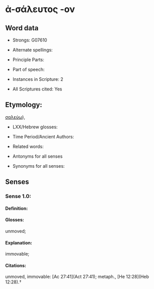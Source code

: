 # ἀ-σάλευτος -ον

<!-- Status: S2=NeedsEdits -->
<!-- Lexica used for edits:   -->

## Word data

* Strongs: G07610

* Alternate spellings:



* Principle Parts: 


* Part of speech: 


* Instances in Scripture: 2

* All Scriptures cited: Yes

## Etymology: 

[σαλεύω]()),

* LXX/Hebrew glosses: 


* Time Period/Ancient Authors: 


* Related words: 

* Antonyms for all senses

* Synonyms for all senses: 


## Senses 


### Sense  1.0: 

#### Definition: 

#### Glosses: 

unmoved; 

#### Explanation: 

immovable; 

#### Citations: 

unmoved, immovable: [Ac 27:41](Act 27:41); metaph., [He 12:28](Heb 12:28).†
